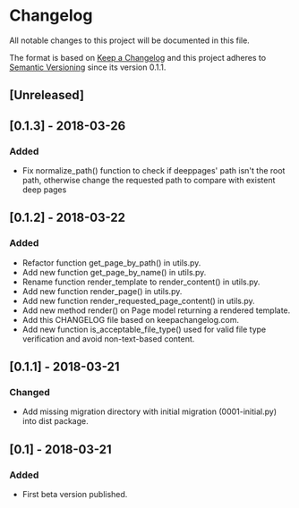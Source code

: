 # Changelog
All notable changes to this project will be documented in this file.

The format is based on [Keep a Changelog](http://keepachangelog.com/en/1.0.0/) and this project adheres to [Semantic Versioning](http://semver.org/spec/v2.0.0.html) since its version 0.1.1.

## [Unreleased]

## [0.1.3] - 2018-03-26
### Added
 - Fix normalize_path() function to check if deeppages' path isn't the root path, otherwise change the requested path to compare with existent deep pages

## [0.1.2] - 2018-03-22
### Added
 - Refactor function get_page_by_path() in utils.py.
 - Add new function get_page_by_name() in utils.py.
 - Rename function render_template to render_content() in utils.py.
 - Add new function render_page() in utils.py.
 - Add new function render_requested_page_content() in utils.py.
 - Add new method render() on Page model returning a rendered template.
 - Add this CHANGELOG file based on keepachangelog.com.
 - Add new function is_acceptable_file_type() used for valid file type verification and avoid non-text-based content.

## [0.1.1] - 2018-03-21
### Changed
 - Add missing migration directory with initial migration (0001-initial.py) into dist package.

## [0.1] - 2018-03-21
### Added
 - First beta version published.
